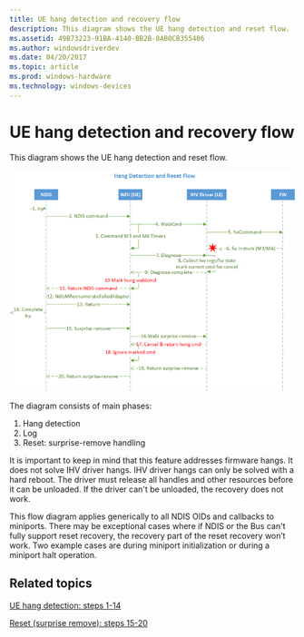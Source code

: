 ```yaml
---
title: UE hang detection and recovery flow
description: This diagram shows the UE hang detection and reset flow.
ms.assetid: 49B73223-91BA-4140-BB2B-8AB0CB355406
ms.author: windowsdriverdev
ms.date: 04/20/2017
ms.topic: article
ms.prod: windows-hardware
ms.technology: windows-devices
---
```


# UE hang detection and recovery flow


This diagram shows the UE hang detection and reset flow.

![wdi hang detection and recovery flow](images/wdi-hang-detection-recovery-flow.png)

The diagram consists of main phases:

1.  Hang detection
2.  Log
3.  Reset: surprise-remove handling

It is important to keep in mind that this feature addresses firmware hangs. It does not solve IHV driver hangs. IHV driver hangs can only be solved with a hard reboot. The driver must release all handles and other resources before it can be unloaded. If the driver can't be unloaded, the recovery does not work.

This flow diagram applies generically to all NDIS OIDs and callbacks to miniports. There may be exceptional cases where if NDIS or the Bus can't fully support reset recovery, the recovery part of the reset recovery won’t work. Two example cases are during miniport initialization or during a miniport halt operation.

## Related topics


[UE hang detection: steps 1-14](wdi-ue-hang-detection--step-1-to-step-14.md)

[Reset (surprise remove): steps 15-20](wdi-reset--surprise-remove---steps-15-20.md)

 

 






